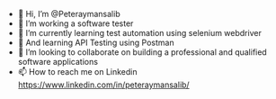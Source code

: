 - 👋 Hi, I’m @Peteraymansalib
- 👀 I’m working a software tester
- 🌱 I’m currently learning test automation using selenium webdriver
- 🌱 And learning API Testing using Postman
- 💞️ I’m looking to collaborate on building a professional and qualified software applications
- 📫 How to reach me on Linkedin https://www.linkedin.com/in/peteraymansalib/

<!---
Peteraymansalib/Peteraymansalib is a ✨ special ✨ repository because its `README.md` (this file) appears on your GitHub profile.
You can click the Preview link to take a look at your changes.
--->
